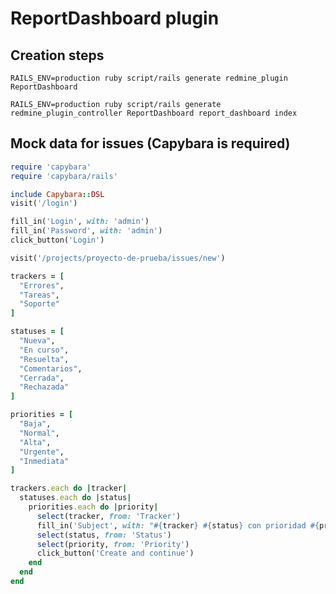 # ReportDashboard plugin

## Creation steps

`RAILS_ENV=production ruby script/rails generate redmine_plugin ReportDashboard`

`RAILS_ENV=production ruby script/rails generate redmine_plugin_controller ReportDashboard report_dashboard index`

## Mock data for issues (Capybara is required)

```ruby
require 'capybara'
require 'capybara/rails'

include Capybara::DSL
visit('/login')

fill_in('Login', with: 'admin')
fill_in('Password', with: 'admin')
click_button('Login')

visit('/projects/proyecto-de-prueba/issues/new')

trackers = [
  "Errores",
  "Tareas",
  "Soporte"
]

statuses = [
  "Nueva",
  "En curso",
  "Resuelta",
  "Comentarios",
  "Cerrada",
  "Rechazada"
]

priorities = [
  "Baja",
  "Normal",
  "Alta",
  "Urgente",
  "Inmediata"
]

trackers.each do |tracker|
  statuses.each do |status|
    priorities.each do |priority|
      select(tracker, from: 'Tracker')
      fill_in('Subject', with: "#{tracker} #{status} con prioridad #{priority}")
      select(status, from: 'Status')
      select(priority, from: 'Priority')
      click_button('Create and continue')
    end
  end
end
```